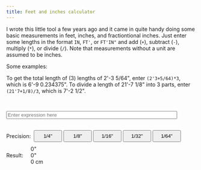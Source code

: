 ```yaml
---
title: Feet and inches calculator
---
```


I wrote this little tool a few years ago and it came in quite handy doing some basic measurements in feet, inches, and fractiontional inches. Just enter some lengths in the format `IN`, `FT'`, or `FT'IN"` and add (`+`), subtract (`-`), multiply (`*`), or divide (`/`). Note that measurements without a unit are assumed to be inches.

Some examples:

To get the total length of (3) lengths of 2'-3 5/64", enter `(2'3+5/64)*3`, which is 6'-9 0.234375".
To divide a length of 21'-7 1/8" into 3 parts, enter `(21'7+1/8)/3`, which is 7'-2 1/2".

&nbsp;

<script src="{{ '/assets/js/feet-and-inches-parser.js' | relative_url }}"></script>
<script src="https://cdnjs.cloudflare.com/ajax/libs/mathjs/11.5.1/math.min.js"></script>
<link rel="stylesheet" href="https://cdnjs.cloudflare.com/ajax/libs/font-awesome/6.5.1/css/all.min.css">

<body>
    <input type="text" id="inputField" placeholder="Enter expression here" style="width: 90%; margin-bottom: 20px;">
    <div class="precision-controls" style="display: flex; align-items: center; gap: 8px; margin: 10px 0; width: 100%; min-width: 0;">
        <label>Precision:</label>
        <style>
            .button-group button {
                flex: 1 1 0%;
                min-width: 0;
                padding: 6px;
                max-width: 75px;
                white-space: nowrap;
                overflow: hidden;
                text-overflow: ellipsis;
            }
        </style>
        <div class="button-group" style="display: flex; flex-wrap: nowrap; gap: 4px; flex: 1; min-width: 0;">
            <button data-precision="0.25" class="active">1/4"</button>
            <button data-precision="0.125">1/8"</button>
            <button data-precision="0.0625">1/16"</button>
            <button data-precision="0.03125">1/32"</button>
            <button data-precision="0.015625">1/64"</button>
        </div>
    </div>
    <div class="result-container" style="display: flex; align-items: center; gap: 20px;">
        <span class="result-label">Result:</span>
        <div class="result-values">
            <div class="copyable-text">
                <span id="ResultInchesDecimal">0"</span>
                <i class="fas fa-copy copy-icon"></i>
            </div>
            <div class="copyable-text">
                <span id="ResultInchesFraction">0"</span>
                <i class="fas fa-copy copy-icon"></i>
            </div>
                <div class="copyable-text">
                <span id="ResultCM">0 cm</span>
            <i class="fas fa-copy copy-icon"></i>
        </div>
        </div>
    </div>
</body>
